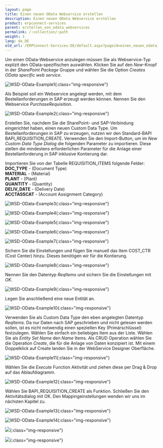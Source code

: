 ```yaml
---
layout: page
title: Einen neuen OData Webservice erstellen
description: Einen neuen OData Webservice erstellen
product: erpconnect-services
parent: erstellen_von_odata_webservices
permalink: /:collection/:path
weight: 1
lang: de_DE
old_url: /ERPConnect-Services-DE/default.aspx?pageid=einen_neuen_odata_webservice_erstellen
---
```


Um einen OData-Webservice anzulegen müssen Sie als Webservice-Typ explizit den OData-spezifischen auswählen. Klicken Sie auf den *New*-Knopf in der *SharePoint Package* Gruppe und wählen Sie die Option *Creates OData specific web service*.

![WSD-OData-Example1](/img/content/WSD-OData-Example1.png){:class="img-responsive"}

Als Beispiel soll ein Webservice angelegt werden, mit dem Bestellanforderungen in SAP erzeugt werden können. Nennen Sie den Webservice *PurchaseRequisition*.

![WSD-OData-Example2](/img/content/WSD-OData-Example2.png){:class="img-responsive"}

Erstellen Sie, nachdem Sie die SharePoint- und SAP-Verbindung eingerichtet haben, einen neuen Custom Data Type. Um Bestellanforderungen in SAP zu erzeugen, nutzen wir den Standard-BAPI BAPI_REQUISITION_CREATE. Verwenden Sie den Import-Button, um im *New Custom Data Type Dialog*  die folgenden Parameter zu importieren. Diese stellen die mindestens erforderlichen Parameter für die Anlage einer Bestellanforderung in SAP inklusive Kontierung dar.

Importieren Sie von der Tabelle REQUISITION_ITEMS folgende Felder:<br>
**DOC_TYPE** -    (Document Type)<br>
**MATERIAL** -    (Material)<br>
**PLANT** -       (Plant)<br>
**QUANTITY** -    (Quantity)<br>
**DELIV_DATE** -    (Delivery Date)<br>
**ACCTASSCAT** -   (Account Assignment Category)<br>

![WSD-OData-Example3](/img/content/WSD-OData-Example3.png){:class="img-responsive"}

![WSD-OData-Example4](/img/content/WSD-OData-Example4.png){:class="img-responsive"}

![WSD-OData-Example5](/img/content/WSD-OData-Example5.png){:class="img-responsive"}

![WSD-OData-Example6](/img/content/WSD-OData-Example6.png){:class="img-responsive"}

![WSD-OData-Example7](/img/content/WSD-OData-Example7.png){:class="img-responsive"}

Sichern Sie die Einstellungen und fügen Sie manuell das Item COST_CTR (Cost Center) hinzu. Dieses benötigen wir für die Kontierung.
 
![WSD-OData-Example8](/img/content/WSD-OData-Example8.png){:class="img-responsive"}

Nennen Sie den Datentyp *ReqItems* und sichern Sie die Einstellungen mit *OK*.

![WSD-OData-Example9](/img/content/WSD-OData-Example9.png){:class="img-responsive"}

Legen Sie anschließend eine neue Entität an. 

![WSD-OData-Example10](/img/content/WSD-OData-Example10.png){:class="img-responsive"}

Verwenden Sie als Custom Data Type den eben angelegten Datentyp *ReqItems*. Da nur Daten nach SAP geschrieben und nicht gelesen werden sollen, ist es nicht notwendig einen speziellen Key (Primärschlüssel) festzulegen. Wählen Sie einfach ein beliebiges Item aus der Liste. Wählen Sie als *Entity Set Name* den *Name* Items. Als CRUD Operation wählen Sie die Operation *Create*, die für die Anlage von Daten konzipiert ist. Mit einem Doppelklick auf Create landen Sie in der WebService Designer Oberfläche. 

![WSD-OData-Example11](/img/content/WSD-OData-Example11.png){:class="img-responsive"}

Wählen Sie die *Execute* Function Aktivität und ziehen diese per Drag & Drop auf das Ablaufdiagramm. 

![WSD-OData-Example12](/img/content/WSD-OData-Example12.png){:class="img-responsive"}

Wählen Sie BAPI_REQUISITION_CREATE als Funktion. Schließen Sie den Aktivitätsdialog mit OK. Den Mappingeinstellungen wenden wir uns im nächsten Kapitel zu. 

![WSD-OData-Example13](/img/content/WSD-OData-Example13.png){:class="img-responsive"}

![WSD-OData-Example14](/img/content/WSD-OData-Example14.png){:class="img-responsive"}

![](/img/content/.png){:class="img-responsive"}

![](/img/content/.png){:class="img-responsive"}